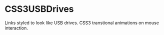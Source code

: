 CSS3USBDrives
=============

Links styled to look like USB drives. CSS3 transtional animations on mouse interaction.
